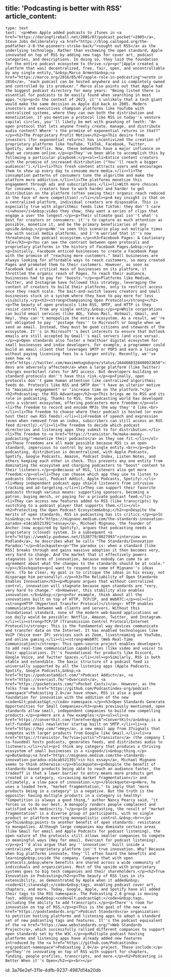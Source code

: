 title: 'Podcasting is better with RSS'
article_content:
  -
    type: text
    text: '<p>When Apple added podcasts to iTunes in <a href="https://daringfireball.net/2005/07/podcast_pocket">2005</a>, Steve Jobs deliberately <a href="https://blog.castopod.org/the-podfather-2-0-the-pioneers-strike-back/">sought out RSS</a> as the underlying technology. Rather than eschewing the open standard, Apple innovated on top of RSS by adding new tags for cover art, podcast categories, and descriptions. In doing so, they laid the foundation for the entire podcast ecosystem to thrive.</p><p>"[Apple created a platform that was] decentralized, free, fair, open, and uncontrollable by any single entity,"&nbsp;Marco Arment&nbsp;<a href="https://marco.org/2016/05/07/apple-role-in-podcasting">wrote in 2016</a>, "each podcast can be hosted anywhere and is completely owned and controlled by its producer." Marco also points out that Apple had the biggest podcast directory for many years: "Being listed there is essential for podcasts to be easily found when searching in most apps."</p><p>In the context of 2023, it''s unlikely that a tech giant would make the same decision as Apple did back in 2005. Modern investors and executives champion platforms like YouTube with centralized systems, where they can own both the distribution and monetization. If you mention a protocol like RSS in today''s venture capital circles, you''ll likely be met with gnashing of teeth: "An open protocol that lets anyone freely create, manage, and distribute audio content? Where''s the promise of exponential returns in that?"</p><h2>The Proprietary Profit Motive</h2><p>This desire from investors (for exponential returns) has incentivized the creation of proprietary platforms like YouTube, TikTok, Facebook, Twitter, Spotify, and Netflix. Now, these behemoths have a major influence on what we consume online.</p><p>They''ve been able to accomplish this by following a particular playbook:</p><ol><li>Entice content creators with the promise of increased distribution ("You''ll reach a bigger audience!").</li><li>This fresh content attracts users and encourages them to show up every day to consume more media.</li><li>The consumption patterns of consumers tune the algorithm and make the platform more addictive.</li><li>The platforms monetize this engagement through ads and subscriptions.</li><li>With more choices for consumers, creators have to work harder and harder to get distribution on the platform (often seeing their organic reach reduced in the face of more competition).</li></ol><p>A key insight is that on a centralized platform, individual creators are disposable. This is especially true with algorithmic feeds like TikTok: they don''t care <i>whose</i>&nbsp;video they show; they want a series of clips that engage a user the longest.</p><p>Their ultimate goal isn''t what''s best for creators or consumers: it''s to capture as much attention as possible, monetize it, and be the primary beneficiaries of any upside.&nbsp;</p><p>We''ve seen this scenario play out multiple times now with social media platforms, and I''m worried that it''s now threatening the podcast ecosystem.</p><h3>Facebook Pages: A Cautionary Tale</h3><p>You can see the contrast between open protocols and proprietary platforms in the history of Facebook Pages.&nbsp;</p><p>Initially, Facebook enticed businesses to create a Facebook Page with the promise of "reaching more customers." Small businesses are always looking for affordable ways to reach customers, so many created Pages and promoted them to their customers. However, as soon as Facebook had a critical mass of businesses on its platform, it throttled the organic reach of Pages. To reach their audience, businesses had to pay for "boosts."</p><p>Platforms like Medium, Twitter, and Instagram have followed this strategy, leveraging the content of creators to build their platforms, only to restrict access once they reach scale. The bait-and-switch leaves creators and small businesses stuck in a system where they have to pay more for less visibility.</p><h2><strong>Championing Open Protocols</strong></h2><p>The beauty of open protocols like RSS, SMTP, and HTTP is they resist control from any single entity.&nbsp;</p><p>While corporations can build email services (like AOL, Yahoo Mail, Hotmail, Gmail, and Hey), they can''t monopolize the entire ecosystem. As a result, we''re not obligated to pay ''postage fees'' to Microsoft or Google when we send an email. Instead, they must be good citizens and stewards of the ecosystem. It''s in Microsoft''s best interests to ensure that Outlook emails are still accepted by Gmail''s mail servers (and vice versa).</p><p>Open standards also foster a healthier digital ecosystem for small businesses and indie developers. For example, a programmer could build an email client that leverages SMTP or POP3 and earn a living without paying licensing fees to a larger entity. Recently, we''ve seen how <a href="https://twitter.com/maximehugodupre/status/1644688328480923650">indie devs are adversely affected</a> when a large platform (like Twitter) charges exorbitant rates for API access. But developers building on standard protocols don''t have this risk.</p><p>Finally, open protocols don''t game human attention like centralized algorithmic feeds do. Protocols like RSS and SMTP don''t have an ulterior motive to "maximize engagement" or "increase time on the platform."</p><h2>Podcasting: the RSS Advantage</h2><p>This brings me to RSS and its role in podcasting. Thanks to RSS, the podcasting world has developed into a vibrant ecosystem, offering podcasters more freedom:</p><ol><li>The freedom to record and encode MP3s the way they''d like.<br></li><li>The freedom to choose where their podcast is hosted (or even host their own RSS feeds).</li><li>Freedom of speech and expression (even when removed from an index, subscribers can still access an RSS feed directly).</li><li>The freedom to decide which podcast directories and listening apps they submit to for distribution.</li><li>The freedom to <a href="https://transistor.fm/make-money-podcasting/">monetize their podcasts</a> as they see fit.</li></ol><p>These freedoms are all made possible because RSS is an open standard, impervious to control by any single entity.<br></p><p>In podcasting, distribution is decentralized, with Apple Podcasts, Spotify, Google Podcasts, Amazon, Podcast Index, Listen Notes, and others keeping each other in check. This prevents any one entity from dominating the ecosystem and charging podcasters to "boost" content to their listeners.</p><p>Because of RSS, listeners also get more freedom:</p><ol><li>They can choose which app they use to listen to podcasts (Overcast, Podcast Addict, Apple Podcasts, Spotify).</li><li>Many independent podcast apps shield listeners from intrusive tracking and ad-targeting.</li><li>They can support their favorite podcasts through various means: supporting sponsors, becoming a patron, buying merch, or paying for a private podcast feed.</li><li>They can access new features added to RSS (like transcripts) by switching to a podcast player that supports them.</li></ol><h2>Protecting the Open Podcast Ecosystem&nbsp;</h2><p>Despite the merits of open standards, RSS in podcasting has its critics.</p><p>In his&nbsp;<a href="https://mignano.medium.com/the-standards-innovation-paradox-e14cab521391">essay</a>, Michael Mignano, the founder of Anchor (now acquired by Spotify), argues that podcasting needs a proprietary (closed) system. In a subsequent <a href="https://weekly.podnews.net/1538779/8027993">interview on Podland</a>, he describes what he calls "The Standards/Innovation Paradox:"</p><blockquote><p>"The paradox is: when a standard [like RSS] breaks through and gains massive adoption it then becomes very, very hard to change. And the market that it effectively powers stagnates in terms of innovation, because nobody can come to an agreement about what the changes to the standards should be at scale."</p></blockquote><p>I want to respond to some of Mignano''s ideas here. (To be clear, my goal is to critique the ideas in his essay, not disparage him personally).</p><h3>The Reliability of Open Standards Enables Innovation</h3><p>Mignano argues that without centralized control, innovation will stagnate because open standards are "very, very hard to change." <b>However, this stability also enables innovation.</b>&nbsp;</p><p>For example, think about all the innovations built on top of HTTP, TCP/IP, and WebRTC:</p><ol><li><strong>HTTP (Hypertext Transfer Protocol)</strong>: HTTP enables communication between web clients and servers. Without this foundational standard, none of the modern web-based applications we use daily would be possible: Netflix, Amazon, Twitter, and Instagram.</li><li><strong>TCP/IP (Transmission Control Protocol/Internet Protocol)</strong>: This is the fundamental way devices communicate and transfer data on the Internet. It has enabled technologies like VoIP (Voice over IP) services such as Zoom, livestreaming on YouTube, and online gaming.</li><li><strong>WebRTC (Web Real-Time Communication)</strong>: This open-source project enables developers to add real-time communication capabilities (like video and voice) to their applications. It''s foundational for products like Discord, Google Voice, and Twitter Spaces.</li></ol><p>Similarly, RSS is both stable and extendible. The basic structure of a podcast feed is universally supported by all the listening apps (Apple Podcasts, Spotify, Google Podcasts,&nbsp;<a href="https://podcastaddict.com/">Podcast Addict</a>, <a href="https://overcast.fm/">Overcast</a>, <a href="https://pocketcasts.com/">Pocket Casts)</a>. However, as the folks from <a href="https://github.com/Podcastindex-org/podcast-namespace">Podcasting 2.0</a> have shown, RSS is also a good foundation for innovation with the addition of the new <code>&lt;podcast&gt;</code> namespace.</p><h3>Open Standards Generate Opportunities for Small Companies</h3><p>As previously mentioned, open standards allow small, independent companies to build new compelling products.</p><p>Here are a few examples:</p><ul><li><a href="https://convertkit.com/?lmref=erdpyA">ConvertKit</a>&nbsp;is a self-funded email newsletter startup built on SMTP.</li><li><a href="https://hey.com/">Hey</a>, a new email app from 37signals that competes with larger products from Google like Gmail.</li><li><a href="https://transistor.fm/?via=justin">Transistor</a> (the company I co-founded) hosts podcasts, generates feeds, and distributes audio to listeners.</li></ul><p>I think any category that produces a thriving ecosystem of small businesses is a <i>good</i>&nbsp;thing.</p><p>But&nbsp;<a href="https://mignano.medium.com/the-standards-innovation-paradox-e14cab521391">in his essay</a>, Michael Mignano seems to think otherwise:</p><blockquote><p>Despite the benefit of standards-based products being able to reach an audience faster, the tradeoff is that a lower barrier to entry means more products get created in a category, <i>causing market fragmentation</i> and ultimately, a slow pace of innovation.</p></blockquote><p>Here, he uses a loaded term, "market fragmentation," to imply that "more products being in a category" is a negative. But the truth is the opposite: having multiple products in a category is healthy! "Competition is always a good thing," author Nancy Pearcy said, "it forces us to do our best. A monopoly renders people complacent and satisfied with mediocrity."</p><p>In podcasting, the result of "market fragmentation" is a diverse group of participants, with no single product or platform exerting monopolistic control.&nbsp;<br></p><p>This&nbsp;points to another benefit of open standards: resistance to monopolies. Although large companies may dominate certain areas (like Gmail for email and Apple Podcasts for podcast listening), the open nature of the protocols still allows smaller companies to compete in meaningful ways (Hey for email, Overcast for podcast listening).</p><p>I''d also argue that any ''innovation'' built inside a centralized, proprietary platform isn''t true innovation. Why? Because when big platforms innovate, they''ll often hoard the benefits and learning&nbsp;inside the company. Compare that with open protocols,&nbsp;where benefits are shared across a wide community of individuals and organizations. Most of the upside with proprietary systems goes to big tech companies and their shareholders.</p><h2>True Innovation in Podcasting</h2><p>The beauty of RSS lies in its extensibility, as demonstrated by Apple when it added&nbsp;<code>&lt;itunes&gt;</code>&nbsp;tags, enabling podcast cover art, chapters, and more. Today, Google, Apple, and Spotify have all added their tags to the RSS namespace. The Podcasting 2.0 group is moving fast, adding new&nbsp;<code>&lt;podcast&gt;</code>&nbsp;tags, including the ability to add transcripts.</p><p>There''s room for innovation on top of RSS.</p><p>This is the goal of the new <a href="https://podstandards.org/">Podcast Standards</a> organization: to petition hosting platforms and listening apps to adopt a standard set of new podcasting tags and features. It''s the podcast equivalent of the <a href="https://www.webstandards.org/">Web Standards Project</a>, which successfully rallied different companies to support open standards set by the W3C.</p><p>Multiple podcast hosting platforms and listening apps have already added new features introduced by the <a href="https://github.com/Podcastindex-org/podcast-namespace">Podcasting 2.0</a> project. These include:</p><p>They''re innovating on top of RSS with support for chapters, funding, people profiles, transcripts, and more.</p><h2>Podcasting is Better When it''s Open</h2><p><br></p>'
id: 3a76e2ef-311e-4dfb-9237-4987d14a20db
